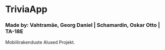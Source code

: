# TriviaApp

### Made by: Vahtramäe, Georg Daniel | Schamardin, Oskar Otto | TA-18E
Mobiilirakenduste Alused Projekt.

